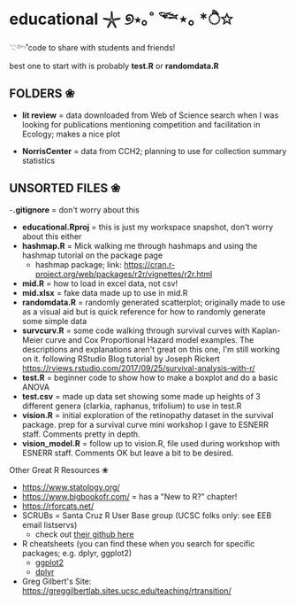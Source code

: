 # educational 𓇼 ୭⋆｡˚ 𓆝⋆｡ *ੈ✩
𓇢𓆸˚code to share with students and friends! 

best one to start with is probably **test.R** or **randomdata.R**


## FOLDERS ❀

- **lit review** = data downloaded from Web of Science search when I was looking for publications mentioning competition and facilitation in Ecology; makes a nice plot

- **NorrisCenter** = data from CCH2; planning to use for collection summary statistics 


## UNSORTED FILES ❀

-**.gitignore** = don't worry about this
- **educational.Rproj** = this is just my workspace snapshot, don't worry about this either
- **hashmap.R** = Mick walking me through hashmaps and using the hashmap tutorial on the package page
    - hashmap package; link: https://cran.r-project.org/web/packages/r2r/vignettes/r2r.html
- **mid.R** = how to load in excel data, not csv!
- **mid.xlsx** = fake data made up to use in mid.R
- **randomdata.R** = randomly generated scatterplot; originally made to use as a visual aid but is quick reference for how to randomly generate some simple data
- **survcurv.R** = some code walking through survival curves with Kaplan-Meier curve and Cox Proportional Hazard model examples. The descriptions and explanations aren't great on this one, I'm still working on it. following RStudio Blog tutorial by Joseph Rickert https://rviews.rstudio.com/2017/09/25/survival-analysis-with-r/
- **test.R** = beginner code to show how to make a boxplot and do a basic ANOVA
- **test.csv** = made up data set showing some made up heights of 3 different genera (clarkia, raphanus, trifolium) to use in test.R
- **vision.R** = initial exploration of the retinopathy dataset in the survival package. prep for a survival curve mini workshop I gave to ESNERR staff. Comments pretty in depth.
- **vision_model.R** = follow up to vision.R, file used during workshop with ESNERR staff. Comments OK but leave a bit to be desired.



Other Great R Resources ❀
- https://www.statology.org/
- https://www.bigbookofr.com/ = has a "New to R?" chapter!
- https://rforcats.net/
- SCRUBs = Santa Cruz R User Base group (UCSC folks only: see EEB email listservs)
    - check out [their github here](https://github.com/tanyalrogers/SCRUBS_UCSC)
- R cheatsheets (you can find these when you search for specific packages; e.g. dplyr, ggplot2)
    - [ggplot2](https://github.com/rstudio/cheatsheets/blob/main/data-visualization-2.1.pdf)
    - [dplyr](https://nyu-cdsc.github.io/learningr/assets/data-transformation.pdf)
- Greg Gilbert's Site: https://greggilbertlab.sites.ucsc.edu/teaching/rtransition/
